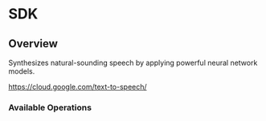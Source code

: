 # SDK

## Overview

Synthesizes natural-sounding speech by applying powerful neural network models.

<https://cloud.google.com/text-to-speech/>
### Available Operations


